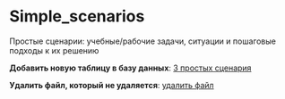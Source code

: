 # Simple_scenarios
Простые сценарии: учебные/рабочие задачи, ситуации и пошаговые подходы к их решению

**Добавить новую таблицу в базу данных**: [3 простых сценария](https://github.com/Malakhova-Natalya/Simple_scenarios/tree/main/new_table)

**Удалить файл, который не удаляется**: [удалить файл](https://github.com/Malakhova-Natalya/Simple_scenarios/tree/main/remove_file)

